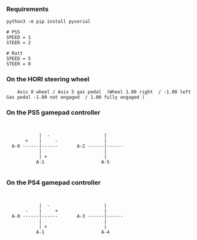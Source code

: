 
### Requirements
```
python3 -m pip install pyserial

```


```
# PS5
SPEED = 1
STEER = 2

# Ratt
SPEED = 5
STEER = 0

```
### On the HORI steering wheel
```
	Axis 0 wheel / Axix 5 gas pedal  (Wheel 1.00 right  / -1.00 left     Gas pedal -1.00 not engaged  / 1.00 fully engaged )
```



### On the PS5 gamepad controller 
```

                                  
            |  -                    |
       +    |     -                 |
  A-0 ------|------       A-2 ------|------
            |                       |
            | +                     |
           A-1                     A-5
 
```

### On the PS4 gamepad controller 
```

                                  
            |  -                    |
       -    |     +                 |
  A-0 ------|------       A-3 ------|------
            |                       |
            | +                     |
           A-1                     A-4
 
```
